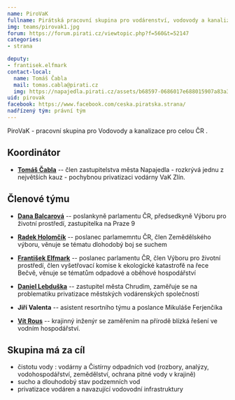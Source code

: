 ```yaml
---
name: PiroVaK
fullname: Pirátská pracovní skupina pro vodárenství, vodovody a kanalizace
img: teams/pirovak1.jpg
forum: https://forum.pirati.cz/viewtopic.php?f=560&t=52147
categories:
- strana

deputy:
- frantisek.elfmark
contact-local:
  name: Tomáš Čabla
  mail: tomas.cabla@pirati.cz
  img: https://napajedla.pirati.cz/assets/b68597-0686017e688015907a83a3176bbd35b503fe1c27eb86e98ce7a05c07b9802a70.jpg
uid: pirovak
facebook: https://www.facebook.com/ceska.piratska.strana/
nadřízený tým: právní tým
---
```



PiroVaK - pracovní skupina pro Vodovody a kanalizace pro celou ČR . 

Koordinátor
--------------------


* **[Tomáš Čabla](https://zlinsky.pirati.cz/lide/tomas-cabla/)** --  člen zastupitelstva města Napajedla - rozkrývá jednu z největších kauz -  pochybnou privatizaci vodárny VaK Zlín.







Členové týmu
--------------------


* **[Dana Balcarová](https://danabalcarova.cz/)** -- poslankyně parlamentu ČR, předsedkyně Výboru pro životní prostředí, zastupitelka na Praze 9

* **[Radek Holomčík](https://jihomoravsky.pirati.cz/lide/radek-holomcik/)** -- poslanec parlamemntu ČR, člen Zemědělského výboru, věnuje se tématu dlohodobý boj se suchem

* **[František Elfmark](https://www.frantisekelfmark.cz/)** -- poslanec parlamentu ČR, člen Výboru pro životní prostředí, člen vyšetřovací komise k ekologické katastrofě na řece Bečvě, věnuje se tématům odpadové a oběhové hospodářství

* **[Daniel Lebduška](https://pardubicky.pirati.cz/lide/daniel-lebduska/)** -- zastupitel města Chrudim, zaměřuje se na problematiku privatizace městských vodárenských společností

* **Jiří Valenta** -- asistent resortního týmu a poslance Mikuláše Ferjenčíka

* **[Vít Rous](https://lide.pirati.cz/personProfile/601/)** -- krajinný inženýr  se zaměřením na přírodě blízká řešení ve vodním hospodářství.







Skupina má za cíl
--------------------


* čistotu vody : vodárny a Čistírny odpadních vod (rozbory, analýzy, vodohospodářství, zemědělství, ochrana pitné vody v krajině)
* sucho a dlouhodobý stav podzemních vod
* privatizace vodáren a navazující vodovodní infrastruktury
